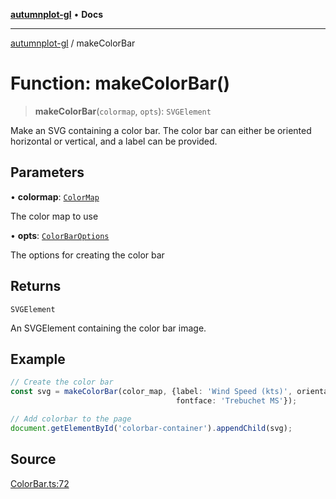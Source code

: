 [**autumnplot-gl**](../index.md) • **Docs**

***

[autumnplot-gl](../globals.md) / makeColorBar

# Function: makeColorBar()

> **makeColorBar**(`colormap`, `opts`): `SVGElement`

Make an SVG containing a color bar. The color bar can either be oriented horizontal or vertical, and a label can be provided.

## Parameters

• **colormap**: [`ColorMap`](../classes/ColorMap.md)

The color map to use

• **opts**: [`ColorBarOptions`](../interfaces/ColorBarOptions.md)

The options for creating the color bar

## Returns

`SVGElement`

An SVGElement containing the color bar image.

## Example

```ts
// Create the color bar
const svg = makeColorBar(color_map, {label: 'Wind Speed (kts)', orientation: 'horizontal', 
                                     fontface: 'Trebuchet MS'});

// Add colorbar to the page
document.getElementById('colorbar-container').appendChild(svg);
```

## Source

[ColorBar.ts:72](https://github.com/tsupinie/autumnplot-gl/blob/f3c7a419dbb9b291dc2fc3e12d17fe6bae8ddba4/src/ColorBar.ts#L72)
